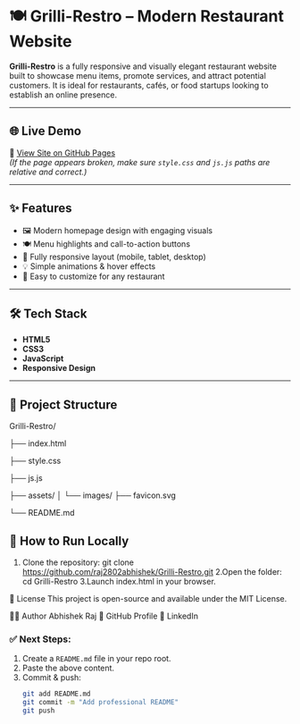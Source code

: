 # 🍽️ Grilli-Restro – Modern Restaurant Website

**Grilli-Restro** is a fully responsive and visually elegant restaurant website built to showcase menu items, promote services, and attract potential customers. It is ideal for restaurants, cafés, or food startups looking to establish an online presence.

---

## 🌐 Live Demo

🔗 [View Site on GitHub Pages](https://raj2802abhishek.github.io/Grilli-Restro/)  
_(If the page appears broken, make sure `style.css` and `js.js` paths are relative and correct.)_

---

## ✨ Features

- 🖼️ Modern homepage design with engaging visuals
- 🍽️ Menu highlights and call-to-action buttons
- 📱 Fully responsive layout (mobile, tablet, desktop)
- 💡 Simple animations & hover effects
- 🔧 Easy to customize for any restaurant

---

## 🛠 Tech Stack

- **HTML5**
- **CSS3**
- **JavaScript**
- **Responsive Design**

---

## 📁 Project Structure

Grilli-Restro/

├── index.html

├── style.css

├── js.js

├── assets/
│ └── images/
├── favicon.svg

└── README.md

## 🚀 How to Run Locally

1. Clone the repository:
   git clone https://github.com/raj2802abhishek/Grilli-Restro.git
2.Open the folder:
cd Grilli-Restro
3.Launch index.html in your browser.

📄 License
This project is open-source and available under the MIT License.

👨‍💻 Author
Abhishek Raj
🔗 GitHub Profile
🔗 LinkedIn


### ✅ Next Steps:
1. Create a `README.md` file in your repo root.
2. Paste the above content.
3. Commit & push:
   ```bash
   git add README.md
   git commit -m "Add professional README"
   git push

